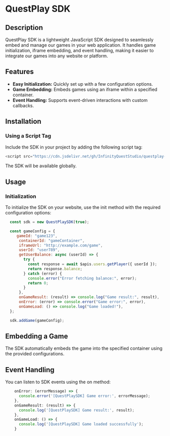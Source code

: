 # QuestPlay SDK

## Description
QuestPlay SDK is a lightweight JavaScript SDK designed to seamlessly embed and manage our games in your web application. It handles game initialization, iframe embedding, and event handling, making it easier to integrate our games into any website or platform.


## Features
- **Easy Initialization:** Quickly set up with a few configuration options.
- **Game Embedding:** Embeds games using an iframe within a specified container.
- **Event Handling:** Supports event-driven interactions with custom callbacks.


## Installation
### Using a Script Tag
Include the SDK in your project by adding the following script tag:

```javascript
<script src="https://cdn.jsdelivr.net/gh/InfinityQuestStudio/questplay-sdk/questplay-sdk.js"></script>
```
The SDK will be available globally.


## Usage
### Initialization
To initialize the SDK on your website, use the init method with the required configuration options:

```javascript
  const sdk = new QuestPlaySDK(true);

  const gameConfig = {
     gameId: "game123",
      containerId: "gameContainer",
      iframeUrl: "http://example.com/game",
      userId: "user789",
      getUserBalance: async (userId) => {
        try {
          const response = await $apis.users.getPlayer({ userId });
          return response.balance;
        } catch (error) {
          console.error("Error fetching balance:", error);
          return 0;
        }
      },
      onGameResult: (result) => console.log("Game result:", result),
      onError: (error) => console.error("Game error:", error),
      onGameLoad: () => console.log("Game loaded!"),
  };

  sdk.addGame(gameConfig);
```


## Embedding a Game
The SDK automatically embeds the game into the specified container using the provided configurations.


## Event Handling
You can listen to SDK events using the on method:

```javascript
    onError: (errorMessage) => {
      console.error('[QuestPlaySDK] Game error:', errorMessage);
    },
    onGameResult: (result) => {
      console.log('[QuestPlaySDK] Game result:', result);
    },
    onGameLoad: () => {
      console.log('[QuestPlaySDK] Game loaded successfully');
    }
```